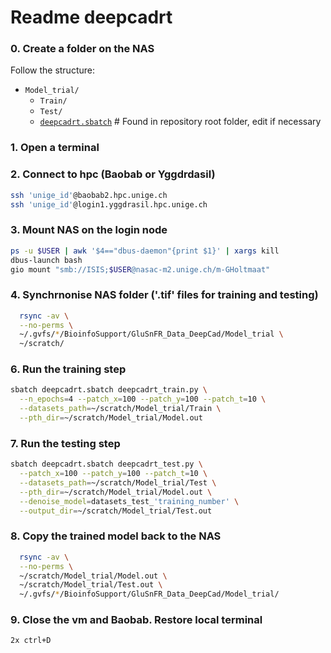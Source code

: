 
# Readme deepcadrt

### 0. Create a folder on the NAS

Follow the structure:

* `Model_trial/`
  - `Train/`
  - `Test/`
  - [`deepcadrt.sbatch`](https://github.com/BioinfoSupport/hpc-deepcadrt/blob/main/deepcadrt.sbatch) # Found in repository root folder, edit if necessary


### 1. Open a terminal

### 2. Connect to hpc (Baobab or Yggdrdasil)
```bash
ssh 'unige_id'@baobab2.hpc.unige.ch
ssh 'unige_id'@login1.yggdrasil.hpc.unige.ch
```


### 3. Mount NAS on the login node
```bash
ps -u $USER | awk '$4=="dbus-daemon"{print $1}' | xargs kill
dbus-launch bash
gio mount "smb://ISIS;$USER@nasac-m2.unige.ch/m-GHoltmaat"
```


### 4. Synchrnonise NAS folder ('.tif' files for training and testing)
```bash
  rsync -av \
  --no-perms \
  ~/.gvfs/*/BioinfoSupport/GluSnFR_Data_DeepCad/Model_trial \
  ~/scratch/
```

### 6. Run the training step
```bash
sbatch deepcadrt.sbatch deepcadrt_train.py \
  --n_epochs=4 --patch_x=100 --patch_y=100 --patch_t=10 \
  --datasets_path=~/scratch/Model_trial/Train \
  --pth_dir=~/scratch/Model_trial/Model.out
```


### 7. Run the testing step
```bash	
sbatch deepcadrt.sbatch deepcadrt_test.py \
  --patch_x=100 --patch_y=100 --patch_t=10 \
  --datasets_path=~/scratch/Model_trial/Test \
  --pth_dir=~/scratch/Model_trial/Model.out \
  --denoise_model=datasets_test_'training_number' \
  --output_dir=~/scratch/Model_trial/Test.out
```

### 8. Copy the trained model back to the NAS
```bash
  rsync -av \
  --no-perms \
  ~/scratch/Model_trial/Model.out \
  ~/scratch/Model_trial/Test.out \
  ~/.gvfs/*/BioinfoSupport/GluSnFR_Data_DeepCad/Model_trial/
```


### 9. Close the vm and Baobab. Restore local terminal
```bash	 
2x ctrl+D
```
